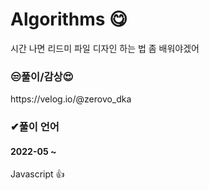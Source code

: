 # Algorithms 😋
시간 나면 리드미 파일 디자인 하는 법 좀 배워야겠어

<h3>😒풀이/감상😍</h3>
https://velog.io/@zerovo_dka

<h3>✔풀이 언어</h3>
<h4>2022-05 ~ </h4>
Javascript 👍

